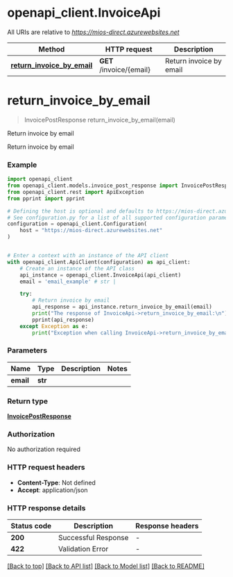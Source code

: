 # openapi_client.InvoiceApi

All URIs are relative to *https://mios-direct.azurewebsites.net*

Method | HTTP request | Description
------------- | ------------- | -------------
[**return_invoice_by_email**](InvoiceApi.md#return_invoice_by_email) | **GET** /invoice/{email} | Return invoice by email


# **return_invoice_by_email**
> InvoicePostResponse return_invoice_by_email(email)

Return invoice by email

Return invoice by email

### Example


```python
import openapi_client
from openapi_client.models.invoice_post_response import InvoicePostResponse
from openapi_client.rest import ApiException
from pprint import pprint

# Defining the host is optional and defaults to https://mios-direct.azurewebsites.net
# See configuration.py for a list of all supported configuration parameters.
configuration = openapi_client.Configuration(
    host = "https://mios-direct.azurewebsites.net"
)


# Enter a context with an instance of the API client
with openapi_client.ApiClient(configuration) as api_client:
    # Create an instance of the API class
    api_instance = openapi_client.InvoiceApi(api_client)
    email = 'email_example' # str | 

    try:
        # Return invoice by email
        api_response = api_instance.return_invoice_by_email(email)
        print("The response of InvoiceApi->return_invoice_by_email:\n")
        pprint(api_response)
    except Exception as e:
        print("Exception when calling InvoiceApi->return_invoice_by_email: %s\n" % e)
```



### Parameters


Name | Type | Description  | Notes
------------- | ------------- | ------------- | -------------
 **email** | **str**|  | 

### Return type

[**InvoicePostResponse**](InvoicePostResponse.md)

### Authorization

No authorization required

### HTTP request headers

 - **Content-Type**: Not defined
 - **Accept**: application/json

### HTTP response details

| Status code | Description | Response headers |
|-------------|-------------|------------------|
**200** | Successful Response |  -  |
**422** | Validation Error |  -  |

[[Back to top]](#) [[Back to API list]](../README.md#documentation-for-api-endpoints) [[Back to Model list]](../README.md#documentation-for-models) [[Back to README]](../README.md)

